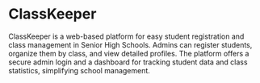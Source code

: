 # ClassKeeper
ClassKeeper is a web-based platform for easy student registration and class management in Senior High Schools. Admins can register students, organize them by class, and view detailed profiles. The platform offers a secure admin login and a dashboard for tracking student data and class statistics, simplifying school management.
